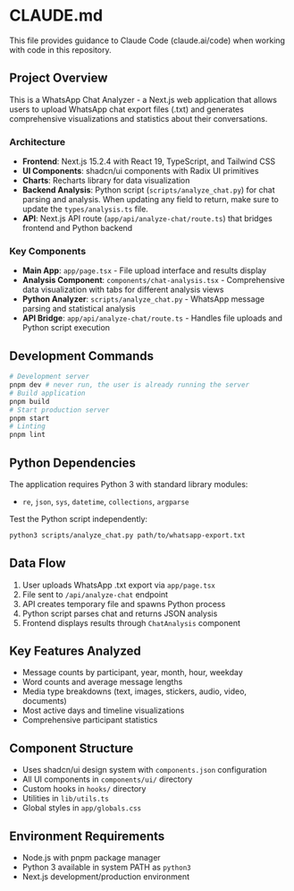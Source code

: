 # CLAUDE.md

This file provides guidance to Claude Code (claude.ai/code) when working with code in this repository.

## Project Overview

This is a WhatsApp Chat Analyzer - a Next.js web application that allows users to upload WhatsApp chat export files (.txt) and generates comprehensive visualizations and statistics about their conversations.

### Architecture

- **Frontend**: Next.js 15.2.4 with React 19, TypeScript, and Tailwind CSS
- **UI Components**: shadcn/ui components with Radix UI primitives
- **Charts**: Recharts library for data visualization
- **Backend Analysis**: Python script (`scripts/analyze_chat.py`) for chat parsing and analysis. When updating any field to return, make sure to update the `types/analysis.ts` file.
- **API**: Next.js API route (`app/api/analyze-chat/route.ts`) that bridges frontend and Python backend

### Key Components

- **Main App**: `app/page.tsx` - File upload interface and results display
- **Analysis Component**: `components/chat-analysis.tsx` - Comprehensive data visualization with tabs for different analysis views
- **Python Analyzer**: `scripts/analyze_chat.py` - WhatsApp message parsing and statistical analysis
- **API Bridge**: `app/api/analyze-chat/route.ts` - Handles file uploads and Python script execution

## Development Commands

```bash
# Development server
pnpm dev # never run, the user is already running the server
# Build application
pnpm build
# Start production server
pnpm start
# Linting
pnpm lint
```

## Python Dependencies

The application requires Python 3 with standard library modules:

- `re`, `json`, `sys`, `datetime`, `collections`, `argparse`

Test the Python script independently:

```bash
python3 scripts/analyze_chat.py path/to/whatsapp-export.txt
```

## Data Flow

1. User uploads WhatsApp .txt export via `app/page.tsx`
2. File sent to `/api/analyze-chat` endpoint
3. API creates temporary file and spawns Python process
4. Python script parses chat and returns JSON analysis
5. Frontend displays results through `ChatAnalysis` component

## Key Features Analyzed

- Message counts by participant, year, month, hour, weekday
- Word counts and average message lengths
- Media type breakdowns (text, images, stickers, audio, video, documents)
- Most active days and timeline visualizations
- Comprehensive participant statistics

## Component Structure

- Uses shadcn/ui design system with `components.json` configuration
- All UI components in `components/ui/` directory
- Custom hooks in `hooks/` directory
- Utilities in `lib/utils.ts`
- Global styles in `app/globals.css`

## Environment Requirements

- Node.js with pnpm package manager
- Python 3 available in system PATH as `python3`
- Next.js development/production environment
